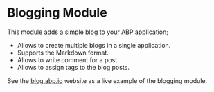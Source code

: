 # Blogging Module

This module adds a simple blog to your ABP application;

* Allows to create multiple blogs in a single application.
* Supports the Markdown format.
* Allows to write comment for a post.
* Allows to assign tags to the blog posts.

See the [blog.abp.io](https://blog.abp.io/) website as a live example of the blogging module.